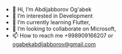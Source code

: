 - 👋 Hi, I’m Abdijabborov Og'abek
- 👀 I’m interested in Development
- 🌱 I’m currently learning Flutter,
- 💞️ I’m looking to collaborate on Microsoft,
- 📫 How to reach me +998909166207 or ogabekabdijabborov@gmail.com

<!---
ogabek6207/ogabek6207 is a ✨ special ✨ repository because its `README.md` (this file) appears on your GitHub profile.
You can click the Preview link to take a look at your changes.
--->
